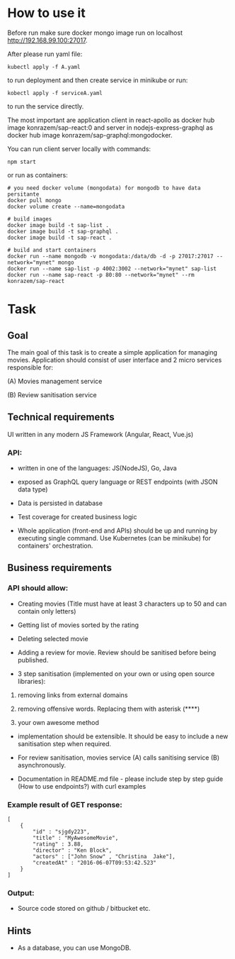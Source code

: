 # How to use it

Before run make sure docker mongo image run on localhost http://192.168.99.100:27017.

After please run yaml file:
```
kubectl apply -f A.yaml
```
to run deployment and then create service in minikube
or run:
```
kobectl apply -f serviceA.yaml
```
to run the service directly.

The most important are application client in react-apollo as docker hub image konrazem/sap-react:0 and server in nodejs-express-graphql as docker hub image konrazem/sap-graphql:mongodocker.

You can run client server locally with commands:
```
npm start
```
or run as containers:
```
# you need docker volume (mongodata) for mongodb to have data persitante
docker pull mongo
docker volume create --name=mongodata

# build images
docker image build -t sap-list .
docker image build -t sap-graphql .
docker image build -t sap-react .

# build and start containers
docker run --name mongodb -v mongodata:/data/db -d -p 27017:27017 --network="mynet" mongo
docker run --name sap-list -p 4002:3002 --network="mynet" sap-list
docker run --name sap-react -p 80:80 --network="mynet" --rm konrazem/sap-react
```



# Task

## Goal
The main goal of this task is to create a simple application for managing movies. Application should consist of user interface and 2 micro services responsible for:

(A) Movies management service

(B) Review sanitisation service

## Technical requirements
UI written in any modern JS Framework (Angular, React, Vue.js)

### API:
* written in one of the languages: JS(NodeJS), Go, Java
* exposed as GraphQL query language or REST endpoints (with JSON data type)

* Data is persisted in database

* Test coverage for created business logic

* Whole application (front-end and APIs) should be up and running by executing single command. Use Kubernetes (can be minikube) for containers' orchestration.

## Business requirements

### API should allow:

* Creating movies (Title must have at least 3 characters up to 50 and can contain only letters)

* Getting list of movies sorted by the rating

* Deleting selected movie

* Adding a review for movie. Review should be sanitised before being published.

* 3 step sanitisation (implemented on your own or using open source libraries):

1. removing  links from external domains

2. removing offensive words. Replacing them with asterisk (****)

3. your own awesome method

* implementation should be extensible. It should be easy to include a new sanitisation step when required.

* For review sanitisation, movies service (A) calls sanitising service (B) asynchronously.

* Documentation in README.md file - please include step by step guide (How to use endpoints?) with curl examples

### Example result of GET response:

```
[
    {
        "id" : "sjgdy223",
        "title" : "MyAwesomeMovie",
        "rating" : 3.88,
        "director" : "Ken Block",
        "actors" : ["John Snow" , "Christina  Jake"],
        "createdAt" : "2016-06-07T09:53:42.523"
    }
]
```

### Output:

* Source code stored on github / bitbucket etc.

## Hints

* As a database, you can use MongoDB.
